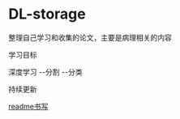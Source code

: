 # DL-storage
整理自己学习和收集的论文，主要是病理相关的内容

学习目标

深度学习
  --分割
  --分类
  
持续更新

[readme书写](https://www.cnblogs.com/cangqinglang/p/10238882.html)
  
